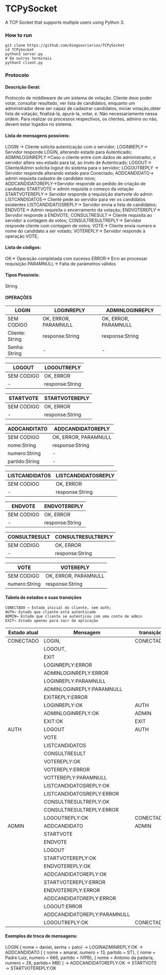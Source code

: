 # TCPySocket
A TCP Socket that supports multiple users using Python 3.

### How to run
```
git clone https://github.com/diegosoriarios/TCPySocket
cd TCPySocket
python3 server.py
# Em outros terminais
python3 client.py
```

### Protocolo

#### Descrição Geral: 

Protocolo de middleware de um sistema de votação. Cliente deve poder votar, consultar resultado, ver lista de candidatos, enquanto um administrador deve ser capaz de cadastrar candidatos, iniciar votação,obter lista de votação, finalizá-la, apurá-la, votar, e. Não necessariamente nessa ordem. Para realizar os processos respectivos, os clientes, admins ou não, devem estar logados no sistema.

#### Lista de mensagens possíveis:

LOGIN → Cliente solicita autenticação com o servidor;
LOGINREPLY→ Servidor responde LOGIN, alterando estado para Autenticado;
ADMINLOGINREPLY→Caso o cliente entre com dados de administrador, o servidor altera seu estado para tal, ao invés de Autenticado;
LOGOUT→ Cliente/Admin solicita logout do sistema para o servidor;
LOGOUTREPLY → Servidor responde alterando estado para Conectado;
ADDCANDIDATO→ admin requisita cadastro de candidato novo;
ADDCANDIDATOREPLY→Servidor responde ao pedido de criação de candidato
STARTVOTE→ admin requisita o começo da votação
STARTVOTEREPLY→ Servidor responde a requisição startvote do admin
LISTCANDIDATOS→ Cliente pede ao servidor para ver os candidatos existentes
LISTCANDIDATOSREPLY→ Servidor envia a lista de candidatos;
ENDVOTE→ Admin requisita o encerramento da votação;
ENDVOTEREPLY→ Servidor responde à ENDVOTE;
CONSULTRESULT→ Cliente requisita ao servidor a contagem de votos;
CONSULTRESULTREPLY→ Servidor responde cliente com contagem de votos;
VOTE→ Cliente envia numero e nome do candidato a ser votado;
VOTEREPLY→ Servidor responde à operação VOTE;

#### Lista de códigos:

OK→ Operação completada com sucesso
ERROR→ Erro ao processar requisição
PARAMNULL→ Falta de parâmetros válidos

#### Tipos Possíveis: 

String


####  OPERAÇÕES

| LOGIN             | LOGINREPLY            | ADMINLOGINREPLY       |
| ---               | ---                   | ---                   |
| SEM CODIGO        | OK, ERROR, PARAMNULL  | OK, ERROR, PARAMNULL  |
| Cliente: String   | response:String       | response:String       |
| Senha: String     | -                     | -                     |



| LOGOUT            | LOGOUTREPLY       | 
| ---               | ---               |
| SEM CODIGO        | OK, ERROR         | 
| -                 | response:String   | 

| STARTVOTE         | STARTVOTEREPLY    | 
| ---               | ---               |
| SEM CODIGO        | OK, ERROR         | 
| -                 | response:String   | 

| ADDCANDITATO      | ADDCANDIDATOREPLY     | 
| ---               | ---                   |
| SEM CODIGO        | OK, ERROR, PARAMNULL  | 
| nome:String       | response:String       | 
| numero:String     | -                     | 
| partido:String    | -                     | 



| LISTCANDIDATOS    | LISTCANDIDATOSREPLY   | 
| ---               | ---                   |
| SEM CODIGO        | OK, ERROR             | 
| -                 | response:String       | 



| ENDVOTE           | ENDVOTEREPLY      | 
| ---               | ---               |
| SEM CODIGO        | OK, ERROR         | 
| -                 | response:String   | 


| CONSULTRESULT     | CONSULTRESULTREPLY  | 
| ---               | ---                 |
| SEM CODIGO        | OK, ERROR           | 
| -                 | response:String     | 

| VOTE          | VOTEREPLY             | 
| ---           | ---                   |
| SEM CODIGO    | OK, ERROR, PARAMNULL  | 
| numero:String | response:String       | 


#### Tabela de estados e suas transições 
    CONECTADO → Estado inicial do cliente, sem auth;
	AUTH→ Estado que cliente está autenticado
	ADMIN→ Estado que cliente se autenticou com uma conta de admin
	EXIT→ Estado apenas para sair da aplicação



| Estado atual  | Mensagem                      | transição | 
| ---           | ---                           | ---       | 
| CONECTADO     | LOGIN,                        | CONECTADO |
|               | LOGOUT,                       |           |   
|               | EXIT                          |           |
|               | LOGINREPLY:ERROR              |           |                   
|               | ADMINLOGINREPLY:ERROR         |           |               
|               | LOGINREPLY:PARAMNULL          |           |                   
|               | ADMINLOGINREPLY:PARAMNULL     |           |               
|               | EXITREPLY:ERROR               |           |           
|               | LOGINREPLY:OK                 | AUTH      |                   
|               | ADMINLOGINREPLY:OK            | ADMIN     |                    
|               | EXIT:OK                       | EXIT      |               
| AUTH          | LOGOUT                        | AUTH      |               
|               | VOTE                          |           |       
|               | LISTCANDIDATOS                |           |           
|               | CONSULTRESULT                 |           |               
|               | VOTEREPLY:OK                  |           |               
|               | VOTEREPLY:ERROR               |           |               
|               | VOTTEREPLY:PARAMNULL          |           |               
|               | LISTCANDIDATOSREPLY:OK        |           |               
|               | LISTCANDIDATOSREPLY:ERROR     |           |               
|               | CONSULTRESULTREPLY:OK         |           |               
|               | CONSULTRESULTREPLY:ERROR      |           |               
|               | LOGOUTREPLY:OK                | CONECTADO |               
| ADMIN         | ADDCANDIDATO                  | ADMIN     |               
|               | STARTVOTE                     |           |        
|               | ENDVOTE                       |           |               
|               | LOGOUT                        |           |               
|               | STARTVOTEREPLY:OK             |           |                      
|               | ENDVOTEREPLY:OK               |           |               
|               | ADDCANDIDATOREPLY:OK          |           |               
|               | STARTVOTEREPLY:ERROR          |           |               
|               | ENDVOTEREPLY:ERROR            |           |
|               | ADDCANDIDATOREPLY:ERROR       |           |
|               | LOGOUT:ERROR                  |           |
|               | ADDCANDIDATOREPLY:PARAMNULL   |           |
|               | LOGOUTREPLY:OK                | CONECTADO |


#### Exemplos de troca de mensagens:

LOGIN { nome = daniel, senha = pato}
→ LOGINADMINREPLY:OK
→ ADDCANDIDATO [ 
{ nome = amaral, numero = 13, partido = ST},
{ nome = Padre Luiz, numero = 666, partido = IVPB},
{ nome = Antonio da padaria, numero = 26, partido= MB} 
] 
→ ADDCANDIDATOREPLY:OK
→ STARTVOTE
→ STARTVOTEREPLY:OK

